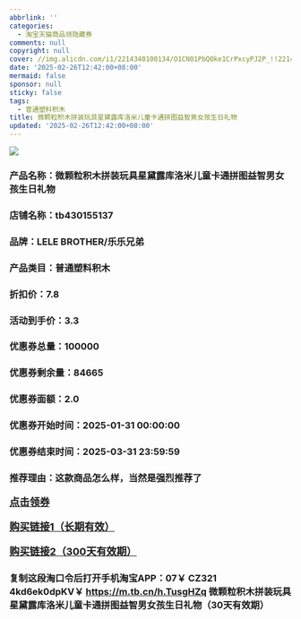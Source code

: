```yaml
---
abbrlink: ''
categories:
  - 淘宝天猫商品领隐藏券
comments: null
copyright: null
cover: //img.alicdn.com/i1/2214340100134/O1CN01PbQOke1CrPxcyPJ2P_!!2214340100134.jpg
date: '2025-02-26T12:42:00+08:00'
mermaid: false
sponsor: null
sticky: false
tags:
  - 普通塑料积木
title: 微颗粒积木拼装玩具星黛露库洛米儿童卡通拼图益智男女孩生日礼物
updated: '2025-02-26T12:42:00+08:00'
--- 
```


![](//img.alicdn.com/i1/2214340100134/O1CN01PbQOke1CrPxcyPJ2P_!!2214340100134.jpg)

### 产品名称：微颗粒积木拼装玩具星黛露库洛米儿童卡通拼图益智男女孩生日礼物
### 店铺名称：tb430155137
### 品牌：LELE BROTHER/乐乐兄弟
### 产品类目：普通塑料积木
### 折扣价：7.8
### 活动到手价：3.3
### 优惠券总量：100000
### 优惠券剩余量：84665
### 优惠券面额：2.0
### 优惠券开始时间：2025-01-31 00:00:00	
### 优惠券结束时间：2025-03-31 23:59:59	
### 推荐理由：这款商品怎么样，当然是强烈推荐了

<p style="font-size: 18px; font-weight: bold;">
  <a href="https://uland.taobao.com/coupon/edetail?e=sLVAuEdpSMilhHvvyUNXZfh8CuWt5YH5OVuOuRD5gLJMmdsrkidbOWBzzpT26idJ5dhOAzceBXUfDmRPsl%2Bj7uT4arK6odSoaOzMp8jhUU2aavsSRIqHOPApgsHpKIQRRSHvQe2jOLZ9pbNCYX0I%2BPP%2BWUTgK%2F%2B0I%2BtaUgbudUxA%2B536asYsLWVfKa%2BhVnNDMAwGPC7KGcHsKhuD%2BWLNyJjB6TX2HR3QQ5WKStDdyeTLAJho1Tgm24y1rRo98IyIzxHHRjXbSzC3GXpSbfs48mi4cSDoJ4QwuobUx%2Bxg63l9l5FulLPtym%2BH%2BO%2FnYU4AZhhhIet7ypxH9TgzspYS3SUzVkkdwsIm&traceId=2166d8db17407296732636749d133b&union_lens=lensId%3AOPT%401740729684%402135f679_0e50_1954b931298_2b48%4001%40eyJmbG9vcklkIjo3MzM1NH0ie" target="_blank">点击领券</a>
</p>
<p style="font-size: 18px; font-weight: bold;">
  <a href="https://s.click.taobao.com/t?e=m%3D2%26s%3DOv4HW7UT%2FpRw4vFB6t2Z2ueEDrYVVa64LKpWJ%2Bin0XLjf2vlNIV67kkfnVn6TwKdTHm2guh0YLv3ID%2FV1RqsF4wnCJeELi4I%2FIEn%2BS1IjHAB0ghlTd7WlZVm%2FOAUUFw71qrpxiwMoCNxc1AtbZGVS5AwZsqJ8etwPRc3%2FKxkyhLNEPXytV9ALoS4zvCRUrquvpzdB6brDsFhZXfhEFQ8gluRbu%2FCmneRkwNiJ9mOz3WSWn0ki7L8D7ukelRLg3j4DPxS6MF%2B4jqPgysBSxHfUOXVLEPDWL24%2FufIeaShmLvWGPPZ03CRxEx4ZVLnEnkCcC%2F3L8aH%2B7zGDmntuH4VtA%3D%3D" target="_blank">购买链接1（长期有效）</a>
</p>
<p style="font-size: 18px; font-weight: bold;">
  <a href="https://s.click.taobao.com/FWN4TNs" target="_blank">购买链接2（300天有效期）</a>
</p>

### 复制这段淘口令后打开手机淘宝APP：07￥ CZ321 4kd6ek0dpKV￥ https://m.tb.cn/h.TusgHZq  微颗粒积木拼装玩具星黛露库洛米儿童卡通拼图益智男女孩生日礼物（30天有效期）
